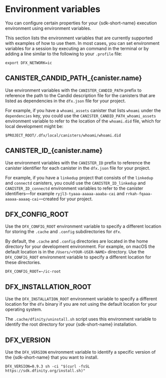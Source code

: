 # Environment variables

You can configure certain properties for your {sdk-short-name} execution environment using environment variables.

This section lists the environment variables that are currently supported with examples of how to use them. In most cases, you can set environment variables for a session by executing an command in the terminal or by adding a line similar to the following to your `.profile` file:

    export DFX_NETWORK=ic

## CANISTER\_CANDID\_PATH\_{canister.name}

Use environment variables with the `CANISTER_CANDID_PATH` prefix to reference the path to the Candid description file for the canisters that are listed as dependencies in the `dfx.json` file for your project.

For example, if you have a `whoami_assets` canister that lists `whoami` under the `dependencies` key, you could use the `CANISTER_CANDID_PATH_whoami_assets` environment variable to refer to the location of the `whoami.did` file, which for local development might be:

    $PROJECT_ROOT/.dfx/local/canisters/whoami/whoami.did

## CANISTER\_ID\_{canister.name}

Use environment variables with the `CANISTER_ID` prefix to reference the canister identifier for each canister in the `dfx.json` file for your project.

For example, if you have a `linkedup` project that consists of the `linkedup` and `connectd` canisters, you could use the `CANISTER_ID_linkedup` and `CANISTER_ID_connectd` environment variables to refer to the canister identifiers—for example `ryjl3-tyaaa-aaaaa-aaaba-cai` and `rrkah-fqaaa-aaaaa-aaaaq-cai`—created for your project.

## DFX\_CONFIG\_ROOT

Use the `DFX_CONFIG_ROOT` environment variable to specify a different location for storing the `.cache` and `.config` subdirectories for `dfx`.

By default, the `.cache` and `.config` directories are located in the home directory for your development environment. For example, on macOS the default location is in the `/Users/<YOUR-USER-NAME>` directory. Use the `DFX_CONFIG_ROOT` environment variable to specify a different location for these directories.

    DFX_CONFIG_ROOT=~/ic-root

## DFX\_INSTALLATION\_ROOT

Use the `DFX_INSTALLATION_ROOT` environment variable to specify a different location for the `dfx` binary if you are not using the default location for your operating system.

The `.cache/dfinity/uninstall.sh` script uses this environment variable to identify the root directory for your {sdk-short-name} installation.

## DFX\_VERSION

Use the `DFX_VERSION` environment variable to identify a specific version of the {sdk-short-name} that you want to install.

    DFX_VERSION=0.9.3 sh -ci "$(curl -fsSL https://sdk.dfinity.org/install.sh)"
